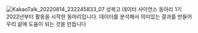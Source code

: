
![KakaoTalk_20220814_232245833_07](https://user-images.githubusercontent.com/111170839/184783814-ae3f1b3a-beaf-45b0-a999-a3993756e45c.jpg)
성복고 데이터 사이언스 동아리 1기
2022년부터 활동을 시작한 동아리입니다. 데이터를 분석해서 의미있는 결과를 만들어 우리 삶에 도움이 되는 것을 만듭니다
